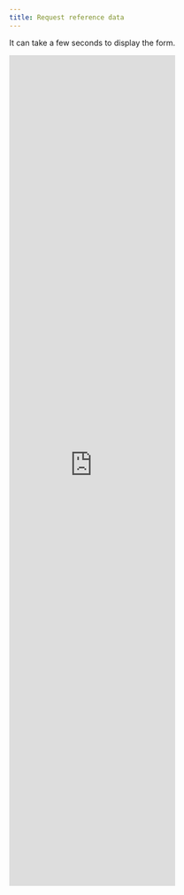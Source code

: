 ```yaml
---
title: Request reference data
---
```


<p  class="text-center">It can take a few seconds to display the form.</p>
<iframe src="https://docs.google.com/forms/d/e/1FAIpQLScGiBsytinAKLQUNO_zQ7a_bz1hULL5qGy3_nDrtFFtnzwarQ/viewform?embedded=true" class="w-100" height="1500px" frameborder="0" marginheight="0" marginwidth="0">Loading…</iframe>
